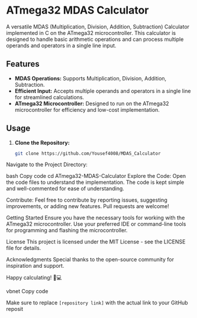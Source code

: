 # ATmega32 MDAS Calculator

A versatile MDAS (Multiplication, Division, Addition, Subtraction) Calculator implemented in C on the ATmega32 microcontroller. This calculator is designed to handle basic arithmetic operations and can process multiple operands and operators in a single line input.

## Features

- **MDAS Operations:** Supports Multiplication, Division, Addition, Subtraction.
- **Efficient Input:** Accepts multiple operands and operators in a single line for streamlined calculations.
- **ATmega32 Microcontroller:** Designed to run on the ATmega32 microcontroller for efficiency and low-cost implementation.

## Usage

1. **Clone the Repository:**
   ```bash
   git clone https://github.com/Yousef4008/MDAS_Calculator
Navigate to the Project Directory:

bash
Copy code
cd ATmega32-MDAS-Calculator
Explore the Code:
Open the code files to understand the implementation. The code is kept simple and well-commented for ease of understanding.

Contribute:
Feel free to contribute by reporting issues, suggesting improvements, or adding new features. Pull requests are welcome!

Getting Started
Ensure you have the necessary tools for working with the ATmega32 microcontroller. Use your preferred IDE or command-line tools for programming and flashing the microcontroller.

License
This project is licensed under the MIT License - see the LICENSE file for details.

Acknowledgments
Special thanks to the open-source community for inspiration and support.

Happy calculating! 🚀💻

vbnet
Copy code

Make sure to replace `[repository link]` with the actual link to your GitHub reposit
